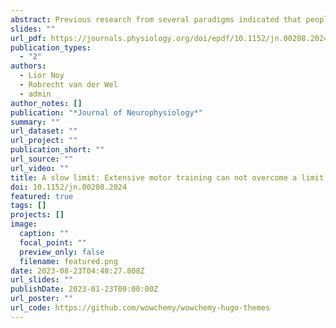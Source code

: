 ```yaml
---
abstract: Previous research from several paradigms indicated that people have difficulty in producing slow and smooth movements (SSM). It is not clear whether these difficulties are due to biomechanical constraints, planning constraints, or lack of experience with moving slowly. Here, we investigated the latter possibility: we empirically tested whether short-term practice and long-term expertise with moving slowly would result in an increased ability to perform SSM. In Study 1, novice participants completed 10 training sessions in which they moved a stylus on a digitizing tablet as they traced an ellipse that moved at different frequency/peak velocity combinations, with frequencies ranging from 0.25 Hz to 0.875 Hz. In Study 2, experts in slow movement (tai chi performers) and fast movement (karate performers) completed the same task in one session. The results indicated that all participants had difficulties in producing SSM, as evidenced by an increase in submovement rate with decreasing frequency. Participants in Study 1 did show a marked improvement in their ability to produce fewer submovements while reducing mean squared jerk (MSJ). These short-term improvements were not evident in long-term slow motor expertise (i.e., tai chi). Taken together, our results suggest that SSM are likely difficult to produce due to a combination of several factors: lack of experience, planning, biomechanical, and neural constraints.
slides: ""
url_pdf: https://journals.physiology.org/doi/epdf/10.1152/jn.00208.2024
publication_types:
  - "2"
authors:
  - Lior Noy
  - Robrecht van der Wel 
  - admin
author_notes: []
publication: "*Journal of Neurophysiology*"
summary: ""
url_dataset: ""
url_project: ""
publication_short: ""
url_source: ""
url_video: ""
title: A slow limit: Extensive motor training can not overcome a limit on the production of slow and smooth motion
doi: 10.1152/jn.00208.2024
featured: true
tags: []
projects: []
image:
  caption: ""
  focal_point: ""
  preview_only: false
  filename: featured.png
date: 2023-08-23T04:48:27.808Z
url_slides: ""
publishDate: 2023-01-23T00:00:00Z
url_poster: ""
url_code: https://github.com/wowchemy/wowchemy-hugo-themes
---
```


